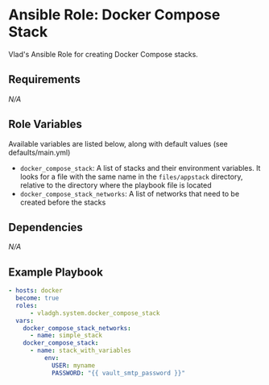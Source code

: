 # Ansible Role: Docker Compose Stack

Vlad's Ansible Role for creating Docker Compose stacks.

## Requirements

*_N/A_*

## Role Variables

Available variables are listed below, along with default values (see defaults/main.yml)

- `docker_compose_stack`: A list of stacks and their environment variables. It looks for a file with the same name in the `files/appstack` directory, relative to the directory where the playbook file is located
- `docker_compose_stack_networks`: A list of networks that need to be created before the stacks

## Dependencies

*_N/A_*

## Example Playbook

```yaml
- hosts: docker
  become: true
  roles:
      - vladgh.system.docker_compose_stack
  vars:
    docker_compose_stack_networks:
      - name: simple_stack
    docker_compose_stack:
      - name: stack_with_variables
          env:
            USER: myname
            PASSWORD: "{{ vault_smtp_password }}"
```
